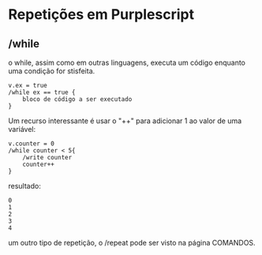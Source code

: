 # Repetições em Purplescript

## /while

o while, assim como em outras linguagens, executa um código enquanto uma condição for stisfeita.

```
v.ex = true
/while ex == true {
    bloco de código a ser executado
}
```

Um recurso interessante é usar o "++" para adicionar 1 ao valor de uma variável:

```
v.counter = 0
/while counter < 5{
    /write counter
    counter++
}
```

resultado:
```
0
1
2
3
4
```

um outro tipo de repetição, o /repeat pode ser visto na página COMANDOS.